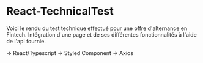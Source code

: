 # React-TechnicalTest

Voici le rendu du test technique effectué pour une offre d'alternance en Fintech. 
Intégration d'une page et de ses différentes fonctionnalités à l'aide de l'api fournie. 


=> React/Typescript 
=> Styled Component 
=> Axios
